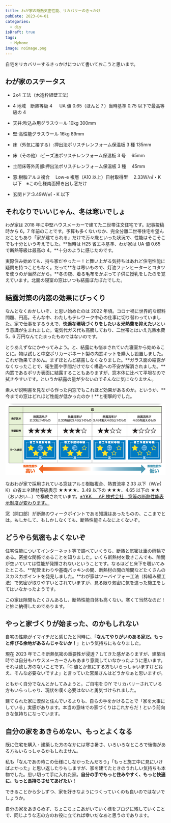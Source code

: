 ```yaml
---
title: わが家の断熱気密性能、リカバリーのきっかけ
pubDate: 2023-04-01
categories:
  - diy
isDraft: true
tags:
  - Myhome
image: noimage.png
---
```


自宅をリカバリーするきっかけについて書いておこうと思います。

## わが家のステータス

- 2x4 工法（木造枠組壁工法）

- 4 地域　断熱等級 4 　 UA 値 0.65（ほんと？）当時基準 0.75 以下で最高等級の 4

- 天井:吹込み用グラスウール 10kg 300mm

- 壁:高性能グラスウール 16kg 89mm

- 床（外気に接する）:押出法ポリスチレンフォーム保温板 3 種 135mm

- 床（その他）:ビーズ法ポリスチレンフォーム保温板 3 号　 65mm

- 土間床等外周部:押出法ポリスチレンフォーム保温板 3 種　 45mm

- 窓:樹脂アルミ複合　 Low-e 複層（A10 以上）日射取得型　 2.33W/㎡・K 以下　※この仕様南面掃き出し窓だけ

- 玄関ドア:3.49W/㎡・K 以下

## それなりでいいじゃん、冬は寒いでしょ

わが家は 2018 年に中堅ハウスメーカーで建てた二世帯注文住宅です。記事投稿時から 6，7 年前のことです。予算も多くないなか、完全分離二世帯住宅を望んだこともあり「家が建てられる」だけで万々歳といった状況で、性能はそこそこでも十分という考えでした。**当時は H25 省エネ基準、わが家は UA 値 0.65 で断熱等級は最高の 4。**十分のように感じたのです。

実際住み始めても、持ち家だやったー！と舞い上がる気持ちはあれど住宅性能に疑問を持つこともなく。だって**冬は寒いもので、灯油ファンヒーターとコタツを使うのが当然だから。**冬の夜、着る毛布をかぶって子供に授乳をしたのを覚えています。北面の寝室の窓はいつも結露ぼたぼたでした。

## 結露対策の内窓の効果にびっくり

なんとなくおかしいぞ、と思い始めたのは 2022 年頃。コロナ禍に世界的な燃料問題、円高。そんな中、わたしもテレワーク中心の仕事に切り替わっていました。家で仕事をするうえで、**快適な環境づくりをしたい＆光熱費を抑えたい**という意識が生まれました。電気代ガス代も高騰しており、二世帯とはいえ光熱水費 5，6 万円なんてたまったものではないのです。

とりあえずなにかやってみよう。と、結露にも悩まされていた寝室から始めることに。物は試しと中空ポリカーボネート製の内窓キットを購入し設置しました。これが効果てきめん。まずほとんど結露しなくなりました。**ガラス面の結露がなくなったことで、衛生面や手間だけでなく構造への不安が解消されました。**内窓であるポリカ表面に結露することもありますが、窓本体に比べて平坦なので拭きやすいです。というか結露の量が少ないのでそんなに気になりません。

素人が説明書を見ながら作った内窓でもこれほど効果があるのか。というか、**今までの窓はどれほど性能が低かったのか！**と衝撃的でした。

![](images/windowRank.png)

なおわが家で採用されている窓はアルミ樹脂複合、熱貫流率 2.33 以下（W/㎡K）の省エネ建材等級表示 ★★★★、3.49 以下の ★★★、4.65 以下の ★★（おいおい…）で構成されています。[※YKK 　 AP 株式会社　窓等の断熱性能表示制度が変わります。](https://www.ykkap.co.jp/business/law/madolabel/)

窓（開口部）が断熱のウィークポイントである知識はあったものの、ここまでとは。もしかして、もしかしなくても、断熱性能そんなによくないぞ。

## どうやら気密もよくないぞ

住宅性能についてインターネット等で調べていくうち、断熱と気密は車の両輪である。密接な関係であることを知りました。いくら断熱材を敷きこんでも、隙間が空いていては性能が発揮されないということです。なるほどと床下を覗いてみたところ、**配管まわりや基礎パッキンの間、断熱材の間の隙間などたくさんのスカスカポイントを発見しました。**わが家はツーバイフォー工法（枠組み壁工法）で気密が取りやすいとされていますが、見る限り気密に気を遣った施工をしてはいなかったようです。

この家は隙間もたくさんあるし、断熱性能自体も高くない。寒くて当然なのだ！と妙に納得したのであります。

## やっと家づくりが始まった、のかもしれない

自宅の性能がイマイチだと感じたと同時に、「**なんてやりがいのある家だ。もっと伸びる余地があるんじゃないか！**」という気持ちにもなりました。

現在 2023 年でこそ断熱気密の重要性が浸透？してきた感がありますが、建築当時では自分もハウスメーカーさんもあまり意識していなかったように思います。それは致し方のないことです。「C 値とか気にする方もいらっしゃいますけどねえ、そんな必要ないですよ」と言っていた営業さんはどうかなぁと思いますが。

ともかく自分でなんとかしてみようと。ご自宅を DIY でリカバリーされている方もいらっしゃり、現状を嘆く必要はないと勇気づけられました。

建てられた家に漠然と住んでいるよりも、自らの手をかけることで「家を大事にしている」実感があります。本当の意味での家づくりはこれからだ！という前向きな気持ちになっています。

## 自分の家をあきらめない、もっとよくなる

既に住宅を購入・建築した方のなかには寒さ暑さ、いろいろなところで後悔がある方もいらっしゃるかもしれません。

私も「なんであの時この仕様にしなかったんだろう」「もっと施工中に見にいけばよかった」と思い返したりもしますが、家を建てたときのうれしい気持ちも本物でした。思い切って手に入れた家。**自分の手でもっと住みやすく、もっと快適に、もっと長持ちさせてあげたい！**

できることから少しずつ、家を好きなようにつくっていくのも良いのではないでしょうか。

自分の家をあきらめず、ちょこちょこあがいていく様をブログに残していくことで、同じような志の方のお役に立てれば幸いだなあと思うのであります。
